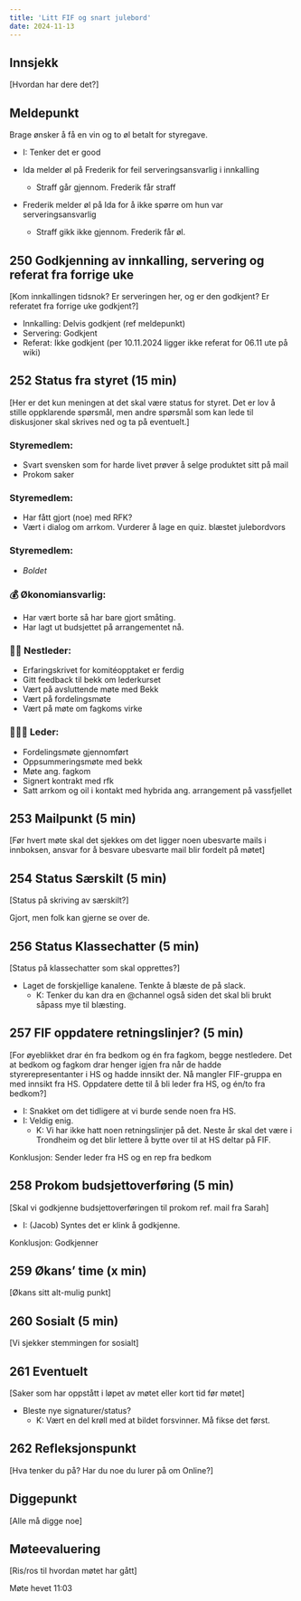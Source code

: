 ```yaml
---
title: 'Litt FIF og snart julebord'
date: 2024-11-13
---
```


## Innsjekk

[Hvordan har dere det?]

## Meldepunkt

Brage ønsker å få en vin og to øl betalt for styregave.
- I: Tenker det er good

- Ida melder øl på Frederik for feil serveringsansvarlig i innkalling
    - Straff går gjennom. Frederik får straff

- Frederik melder øl på Ida for å ikke spørre om hun var serveringsansvarlig
    - Straff gikk ikke gjennom. Frederik får øl.

## 250 Godkjenning av innkalling, servering og referat fra forrige uke

[Kom innkallingen tidsnok? Er serveringen her, og er den godkjent? Er referatet fra forrige uke godkjent?]

- Innkalling: Delvis godkjent (ref meldepunkt)
- Servering: Godkjent
- Referat: Ikke godkjent (per 10.11.2024 ligger ikke referat for 06.11 ute på wiki)

## 252 Status fra styret (15 min)

[Her er det kun meningen at det skal være status for styret. Det er lov å stille oppklarende spørsmål, men andre spørsmål som kan lede til diskusjoner skal skrives ned og ta på eventuelt.]

### **Styremedlem**:

- Svart svensken som for harde livet prøver å selge produktet sitt på mail
- Prokom saker

### **Styremedlem**:

- Har fått gjort (noe) med RFK?
- Vært i dialog om arrkom. Vurderer å lage en quiz. blæstet julebordvors

### **Styremedlem**:

- *Boldet*

### **💰** Økonomiansvarlig:

- Har vært borte så har bare gjort småting.
- Har lagt ut budsjettet på arrangementet nå.

### 👨🏼 Nestleder:

- Erfaringskrivet for komitéopptaket er ferdig
- Gitt feedback til bekk om lederkurset
- Vært på avsluttende møte med Bekk
- Vært på fordelingsmøte
- Vært på møte om fagkoms virke

### 🧔🏼‍♂️ Leder:

- Fordelingsmøte gjennomført
- Oppsummeringsmøte med bekk
- Møte ang. fagkom
- Signert kontrakt med rfk
- Satt arrkom og oil i kontakt med hybrida ang. arrangement på vassfjellet

## 253 Mailpunkt (5 min)

[Før hvert møte skal det sjekkes om det ligger noen ubesvarte mails i innboksen, ansvar for å besvare ubesvarte mail blir fordelt på møtet]

## 254 Status Særskilt (5 min)

[Status på skriving av særskilt?]

Gjort, men folk kan gjerne se over de.

## 256 Status Klassechatter (5 min)

[Status på klassechatter som skal opprettes?]

- Laget de forskjellige kanalene. Tenkte å blæste de på slack. 
    - K: Tenker du kan dra en @channel også siden det skal bli brukt såpass mye til blæsting.

## 257 FIF oppdatere retningslinjer? (5 min)

[For øyeblikket drar én fra bedkom og én fra fagkom, begge nestledere. Det at bedkom og fagkom drar henger igjen fra når de hadde styrerepresentanter i HS og hadde innsikt der. Nå mangler FIF-gruppa en med innsikt fra HS. Oppdatere dette til å bli leder fra HS, og én/to fra bedkom?]

- I: Snakket om det tidligere at vi burde sende noen fra HS.
- I: Veldig enig. 
    - K: Vi har ikke hatt noen retningslinjer på det. Neste år skal det være i Trondheim og det blir lettere å bytte over til at HS deltar på FIF.

Konklusjon: Sender leder fra HS og en rep fra bedkom

## 258 Prokom budsjettoverføring (5 min)

[Skal vi godkjenne budsjettoverføringen til prokom ref. mail fra Sarah]

- I: (Jacob) Syntes det er klink å godkjenne.

Konklusjon: Godkjenner

## 259 Økans’ time (x min)

[Økans sitt alt-mulig punkt]

## 260 Sosialt (5 min)

[Vi sjekker stemmingen for sosialt]

## 261 Eventuelt

[Saker som har oppstått i løpet av møtet eller kort tid før møtet]

- Bleste nye signaturer/status?
    - K: Vært en del krøll med at bildet forsvinner. Må fikse det først.

## 262 Refleksjonspunkt

[Hva tenker du på? Har du noe du lurer på om Online?]

## Diggepunkt

[Alle må digge noe]

## Møteevaluering

[Ris/ros til hvordan møtet har gått]

Møte hevet 11:03
